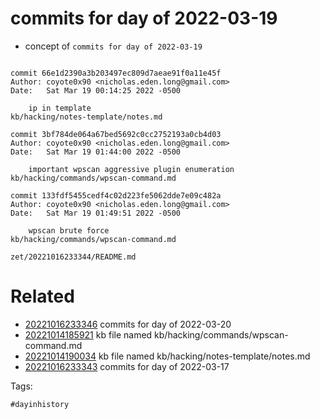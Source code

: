 # commits for day of 2022-03-19

- concept of `commits for day of 2022-03-19`

```

commit 66e1d2390a3b203497ec809d7aeae91f0a11e45f
Author: coyote0x90 <nicholas.eden.long@gmail.com>
Date:   Sat Mar 19 00:14:25 2022 -0500

    ip in template
kb/hacking/notes-template/notes.md

commit 3bf784de064a67bed5692c0cc2752193a0cb4d03
Author: coyote0x90 <nicholas.eden.long@gmail.com>
Date:   Sat Mar 19 01:44:00 2022 -0500

    important wpscan aggressive plugin enumeration
kb/hacking/commands/wpscan-command.md

commit 133fdf5455cedf4c02d223fe5062dde7e09c482a
Author: coyote0x90 <nicholas.eden.long@gmail.com>
Date:   Sat Mar 19 01:49:51 2022 -0500

    wpscan brute force
kb/hacking/commands/wpscan-command.md
```

` zet/20221016233344/README.md `

# Related

- [20221016233346](/zet/20221016233346/README.md) commits for day of 2022-03-20
- [20221014185921](/zet/20221014185921/README.md) kb file named kb/hacking/commands/wpscan-command.md
- [20221014190034](/zet/20221014190034/README.md) kb file named kb/hacking/notes-template/notes.md
- [20221016233343](/zet/20221016233343/README.md) commits for day of 2022-03-17

Tags:

    #dayinhistory
